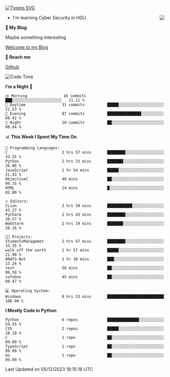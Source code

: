 [![Typing SVG](https://readme-typing-svg.herokuapp.com?font=Fira+Code&pause=1000&random=false&width=450&height=60&lines=Hello+%F0%9F%91%8B%F0%9F%8F%BB;I'm+JBNRZ)](https://git.io/typing-svg)

<a href="#">
  <img align="right" src="https://github-readme-stats.vercel.app/api?username=JBNRZ&show_icons=true&bg_color=15,f2f7fd,E0EAFC" />
</a>

- I'm learning Cyber Security in HDU

 **🌱 My Blog**

Maybe something interesting

[Welcome to my Blog](https://jbnrz.com.cn/)

 **💬 Reach me** 

[Github](https://github.com/JBNRZ)


<!--START_SECTION:waka-->
![Code Time](http://img.shields.io/badge/Code%20Time-147%20hrs%2047%20mins-blue)

**I'm a Night 🦉** 

```text
🌞 Morning                16 commits          ███░░░░░░░░░░░░░░░░░░░░░░   11.11 % 
🌆 Daytime                31 commits          █████░░░░░░░░░░░░░░░░░░░░   21.53 % 
🌃 Evening                87 commits          ███████████████░░░░░░░░░░   60.42 % 
🌙 Night                  10 commits          ██░░░░░░░░░░░░░░░░░░░░░░░   06.94 % 
```


📊 **This Week I Spent My Time On** 

```text
💬 Programming Languages: 
C                        2 hrs 57 mins       ████████░░░░░░░░░░░░░░░░░   33.35 % 
Python                   2 hrs 23 mins       ███████░░░░░░░░░░░░░░░░░░   26.86 % 
JavaScript               1 hr 54 mins        █████░░░░░░░░░░░░░░░░░░░░   21.43 % 
ObjectiveC               49 mins             ██░░░░░░░░░░░░░░░░░░░░░░░   09.35 % 
HTML                     14 mins             █░░░░░░░░░░░░░░░░░░░░░░░░   02.80 % 

🔥 Editors: 
CLion                    3 hrs 50 mins       ███████████░░░░░░░░░░░░░░   43.27 % 
PyCharm                  2 hrs 43 mins       ████████░░░░░░░░░░░░░░░░░   30.57 % 
WebStorm                 2 hrs 19 mins       ███████░░░░░░░░░░░░░░░░░░   26.16 % 

🐱‍💻 Projects: 
StudentsManagemet        2 hrs 57 mins       ████████░░░░░░░░░░░░░░░░░   33.35 % 
walk off the earth       1 hr 57 mins        █████░░░░░░░░░░░░░░░░░░░░   21.98 % 
0RAYS-Bot                1 hr 10 mins        ███░░░░░░░░░░░░░░░░░░░░░░   13.26 % 
test                     50 mins             ██░░░░░░░░░░░░░░░░░░░░░░░   09.50 % 
safebox                  45 mins             ██░░░░░░░░░░░░░░░░░░░░░░░   08.47 % 

💻 Operating System: 
Windows                  8 hrs 53 mins       █████████████████████████   100.00 % 
```

**I Mostly Code in Python** 

```text
Python                   6 repos             ██████████████░░░░░░░░░░░   54.55 % 
CSS                      2 repos             █████░░░░░░░░░░░░░░░░░░░░   18.18 % 
C                        1 repo              ██░░░░░░░░░░░░░░░░░░░░░░░   09.09 % 
TypeScript               1 repo              ██░░░░░░░░░░░░░░░░░░░░░░░   09.09 % 
Go                       1 repo              ██░░░░░░░░░░░░░░░░░░░░░░░   09.09 % 
```




 Last Updated on 05/12/2023 18:15:18 UTC
<!--END_SECTION:waka-->
